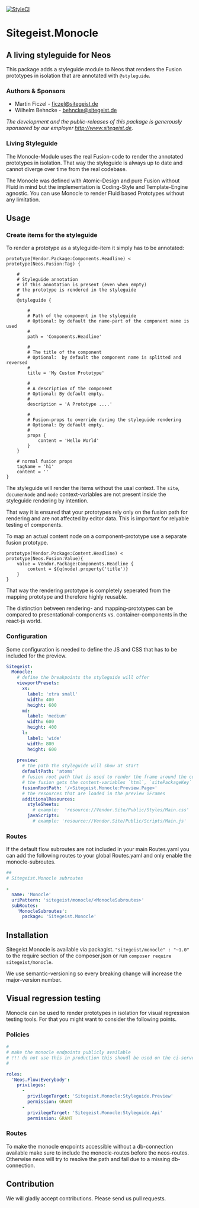 [![StyleCI](https://styleci.io/repos/56759262/shield?style=flat)](https://styleci.io/repos/56759262)

# Sitegeist.Monocle

## A living styleguide for Neos

This package adds a styleguide module to Neos that renders the
Fusion prototypes in isolation that are annotated with `@styleguide`.

### Authors & Sponsors

* Martin Ficzel - ficzel@sitegeist.de
* Wilhelm Behncke - behncke@sitegeist.de

*The development and the public-releases of this package is generously sponsored
by our employer http://www.sitegeist.de.*

### Living Styleguide

The Monocle-Module uses the real Fusion-code to render the annotated
prototypes in isolation. That way the styleguide is always up to date and cannot
diverge over time from the real codebase.

The Monocle was defined with Atomic-Design and pure Fusion without Fluid in
mind but the implementation is Coding-Style and Template-Engine agnostic. You can
use Monocle to render Fluid based Prototypes without any limitation.

## Usage

### Create items for the styleguide

To render a prototype as a styleguide-item it simply has to be annotated:

```
prototype(Vendor.Package:Components.Headline) < prototype(Neos.Fusion:Tag) {

    #
    # Styleguide annotation
    # if this annotation is present (even when empty) 
    # the prototype is rendered in the styleguide
    # 
    @styleguide {
        
        #
        # Path of the component in the styleguide
        # Optional: by default the name-part of the component name is used
        #
        path = 'Components.Headline'
        
        #
        # The title of the component
        # Optional:  by default the component name is splitted and reversed  
        #
        title = 'My Custom Prototype'
        
        #
        # A description of the component
        # Optional: By default empty.
        # 
        description = 'A Prototype ....'
        
        #
        # Fusion-props to override during the styleguide rendering
        # Optional: By default empty.
        # 
        props {
            content = 'Hello World'
        }
    }

    # normal fusion props 
    tagName = 'h1'
    content = ''
}
```

The styleguide will render the items without the usal context. The ``site``, ``documenNode`` 
and ``node`` context-variables are not present inside the styleguide rendering by intention.
 
That way it is ensured that your prototypes rely only on the fusion path for rendering and are 
not affected by editor data. This is important for relyable testing of components. 

To map an actual content node on a component-prototype use a separate fusion prototype.  

```
prototype(Vendor.Package:Content.Headline) < prototype(Neos.Fusion:Value){
    value = Vendor.Package:Components.Headline {
        content = ${q(node).property('title')}
    }
}
```

That way the rendering prototype is completely seperated from the mapping prototype and 
therefore highly reusable.

The distinction between rendering- and mapping-prototypes can be compared to 
presentational-components vs. container-components in the react-js world.

### Configuration

Some configuration is needed to define the JS and CSS that has to be included for the preview.

```YAML
Sitegeist:
  Monocle:
    # define the breakpoints the styleguide will offer
    viewportPresets:
      xs:
        label: 'xtra small'
        width: 400
        height: 600
      md:
        label: 'medium'
        width: 600
        height: 400
      l:
        label: 'wide'
        width: 800
        height: 600
    
    preview:
      # the path the styleguide will show at start    
      defaultPath: 'atoms'
      # fusion root path that is used to render the frame around the component
      # the fusion gets the context-variables `html`, `sitePackageKey` and `prototypeName
      fusionRootPath: '/<Sitegeist.Monocle:Preview.Page>'
      # the resources that are loaded in the preview iFrames 
      additionalResources:
        styleSheets:
          # example:  'resource://Vendor.Site/Public/Styles/Main.css'
        javaScripts:
          # example: 'resource://Vendor.Site/Public/Scripts/Main.js'
```

### Routes

If the default flow subroutes are not included in your main Routes.yaml you can add the following
routes to your global Routes.yaml and only enable the monocle-subroutes.

```YAML
##
# Sitegeist.Monocle subroutes

-
  name: 'Monocle'
  uriPattern: 'sitegeist/monocle/<MonocleSubroutes>'
  subRoutes:
    'MonocleSubroutes':
      package: 'Sitegeist.Monocle'
```

## Installation

Sitegeist.Monocle is available via packagist. `"sitegeist/monocle" : "~1.0"` to the require section of the composer.json or run `composer require sitegeist/monocle`. 

We use semantic-versioning so every breaking change will increase the major-version number.

## Visual regression testing

Monocle can be used to render prototypes in isolation for visual regression testing tools. 
For that you might want to consider the following points. 

### Policies
```YAML
#
# make the monocle endpoints publicly available
# !!! do not use this in production this shoudl be used on the ci-server only!!!
#

roles:
  'Neos.Flow:Everybody':
    privileges:
      -
        privilegeTarget: 'Sitegeist.Monocle:Styleguide.Preview'
        permission: GRANT
      -
        privilegeTarget: 'Sitegeist.Monocle:Styleguide.Api'
        permission: GRANT

```

### Routes

To make the monocle encpoints accessible without a db-connection available make sure to include the 
monocle-routes before the neos-routes. Otherwise neos will try to resolve the path and fail due to a
missing db-connection.

## Contribution

We will gladly accept contributions. Please send us pull requests.

